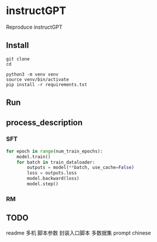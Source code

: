 # instructGPT
Reproduce instructGPT

## Install
```
git clone 
cd

python3 -m venv venv
source venv/bin/activate
pip install -r requirements.txt
```

## Run

## process_description
### SFT
```python
for epoch in range(num_train_epochs):
    model.train()
    for batch in train_dataloader:
        outputs = model(**batch, use_cache=False)
        loss = outputs.loss
        model.backward(loss)
        model.step()
```

### RM

## TODO
readme
多机
脚本参数
封装入口脚本
多数据集
prompt
chinese

